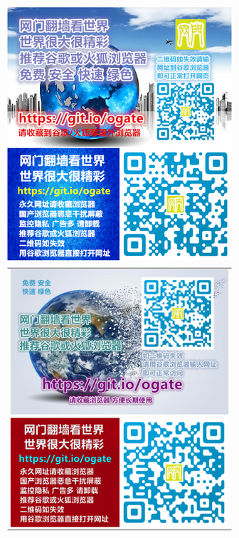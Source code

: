 <table>
  <tr>
<td align=center><img src="https://raw.githubusercontent.com/wnel2017/ku/master/IMG-20170708-WA0000.jpg
" /></td>
<img src="https://raw.githubusercontent.com/wnel2017/ku/master/IMG-20170708-WA0001.jpg
" /></td>
</tr>
<tr>
<img src="https://raw.githubusercontent.com/wnel2017/ku/master/IMG-20170708-WA0002.jpg
" /></td>
</tr>
<tr>
<td align=center><img src="https://raw.githubusercontent.com/wnel2017/ku/master/IMG-20170708-WA0004.jpg
" /></td>
</tr>
<tr>
</table>
